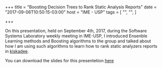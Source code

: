 +++
title = "Boosting Decision Trees to Rank Static Analysis Reports"
date = "2017-09-06T10:50:15-03:00"
host = "IME - USP"
tags = [
  "",
  "",
]

+++

On this presentation, held on September 4th, 2017, during the Software
Systems Laboratory weekly meeting in IME-USP, I introduced Ensenble
Learning methods and Boosting algorithms to the group and talked about how I am using such algorithms to learn how to rank static analyzers reports in [kiskadee](pagure.io/kiskadee).

You can download the slides for this presentetion [here](http://www.ime.usp.br/~athoscr/files/boosting_kiskadee.pdf)
